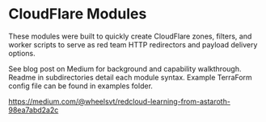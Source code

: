 # CloudFlare Modules

These modules were built to quickly create CloudFlare zones, filters, and worker scripts to serve as red team HTTP redirectors and payload delivery options.

See blog post on Medium for background and capability walkthrough. Readme in subdirectories detail each module syntax. Example TerraForm config file can be found in examples folder.

https://medium.com/@wheelsvt/redcloud-learning-from-astaroth-98ea7abd2a2c
